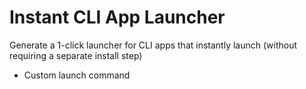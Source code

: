 # Instant CLI App Launcher

Generate a 1-click launcher for CLI apps that instantly launch (without requiring a separate install step)

- Custom launch command
